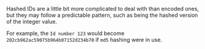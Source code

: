 Hashed IDs are a little bit more complicated to deal with than encoded ones, but they may follow a predictable pattern, such as being the hashed version of the integer value. 

For example, the `Id number 123` would become `202cb962ac59075b964b07152d234b70` if `md5` hashing were in use.